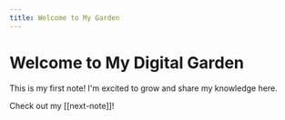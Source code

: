 ```yaml
---
title: Welcome to My Garden
---
```

# Welcome to My Digital Garden

This is my first note! I'm excited to grow and share my knowledge here.


Check out my [[next-note]]!

